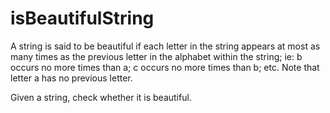 <h1>isBeautifulString
</h1>
<p>A string is said to be beautiful if each letter in the string appears at most as many times as the previous letter in the alphabet within the string; ie: b occurs no more times than a; c occurs no more times than b; etc. Note that letter a has no previous letter.

Given a string, check whether it is beautiful.</p>
